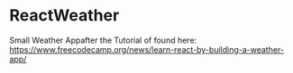 # ReactWeather

Small Weather Appafter the Tutorial of found here: https://www.freecodecamp.org/news/learn-react-by-building-a-weather-app/
